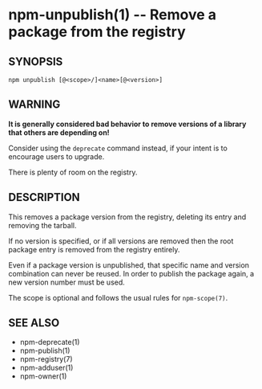 npm-unpublish(1) -- Remove a package from the registry
======================================================














































<extoc></extoc>

## SYNOPSIS

    npm unpublish [@<scope>/]<name>[@<version>]

## WARNING

**It is generally considered bad behavior to remove versions of a library
that others are depending on!**

Consider using the `deprecate` command
instead, if your intent is to encourage users to upgrade.

There is plenty of room on the registry.

## DESCRIPTION

This removes a package version from the registry, deleting its
entry and removing the tarball.

If no version is specified, or if all versions are removed then
the root package entry is removed from the registry entirely.

Even if a package version is unpublished, that specific name and
version combination can never be reused.  In order to publish the
package again, a new version number must be used.

The scope is optional and follows the usual rules for `npm-scope(7)`.

## SEE ALSO

* npm-deprecate(1)
* npm-publish(1)
* npm-registry(7)
* npm-adduser(1)
* npm-owner(1)
